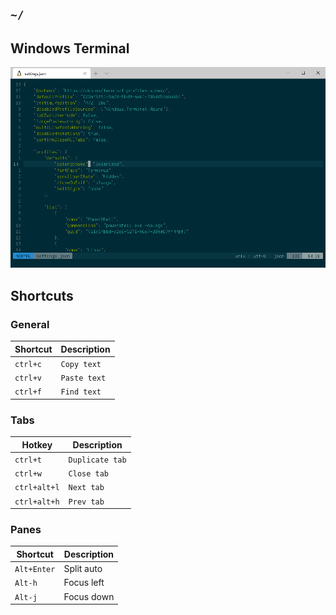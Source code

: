 ## `~/`

## Windows Terminal
![Font: Terminus](https://github.com/cy6x/dotfiles/raw/main/wt.png)
## Shortcuts
### General

| Shortcut | Description  |
| -------- | ------------ |
| `ctrl+c` | `Copy text`  |
| `ctrl+v` | `Paste text` |
| `ctrl+f` | `Find text`      |

### Tabs

| Hotkey       | Description     |
| ------------ | --------------- |
| `ctrl+t`     | `Duplicate tab` |
| `ctrl+w`     | `Close tab`     |
| `ctrl+alt+l` | `Next tab`      |
| `ctrl+alt+h` | `Prev tab`      |

### Panes

| Shortcut                  | Description                          |
|---------------------------|--------------------------------------|
| `Alt+Enter`               | Split auto                            |
| `Alt-h`                   | Focus left                            |
| `Alt-j`                   | Focus down                            |

